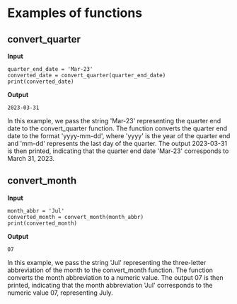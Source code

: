 # Examples of functions


## convert_quarter
**Input**
```
quarter_end_date = 'Mar-23'
converted_date = convert_quarter(quarter_end_date)
print(converted_date)
```

**Output**
```
2023-03-31
```

In this example, we pass the string 'Mar-23' representing the quarter end date to the convert_quarter function. The function converts the quarter end date to the format 'yyyy-mm-dd', where 'yyyy' is the year of the quarter end and 'mm-dd' represents the last day of the quarter. The output 2023-03-31 is then printed, indicating that the quarter end date 'Mar-23' corresponds to March 31, 2023.

## convert_month
**Input**
```
month_abbr = 'Jul'
converted_month = convert_month(month_abbr)
print(converted_month)
```

**Output**
```
07
```

In this example, we pass the string 'Jul' representing the three-letter abbreviation of the month to the convert_month function. The function converts the month abbreviation to a numeric value. The output 07 is then printed, indicating that the month abbreviation 'Jul' corresponds to the numeric value 07, representing July.
